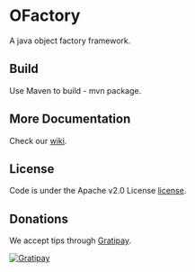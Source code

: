 OFactory
========
A java object factory framework.


Build
---------
Use Maven to build - mvn package.


More Documentation
------------------
Check our [wiki][].


License
-------
Code is under the Apache v2.0 License [license].


Donations
---------
We accept tips through [Gratipay][tip].

[![Gratipay](https://img.shields.io/gratipay/sysdevone.svg?style=flat)](https://www.gittip.com/sysdevone/)


[license]:https://github.com/sysdevone/ofactory/tree/master/LICENSE
[wiki]:https://github.com/sysdevone/ofactory/wiki
[tip]:https://www.gratipay.com/sysdevone/